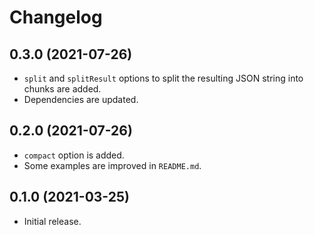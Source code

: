 # Changelog

## 0.3.0 (2021-07-26)

- `split` and `splitResult` options to split the resulting JSON string into chunks are added.
- Dependencies are updated.

## 0.2.0 (2021-07-26)

- `compact` option is added.
- Some examples are improved in `README.md`.

## 0.1.0 (2021-03-25)

- Initial release.
